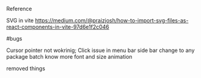 Reference

SVG in vite
https://medium.com/@praizjosh/how-to-import-svg-files-as-react-components-in-vite-97d6e1f2c046

#bugs

Cursor pointer not wokrinig;
Click issue in menu bar
side bar change to any package
batch
know more
font and size
animation

removed things

<!-- "build": "tsc -b && vite build", -->
